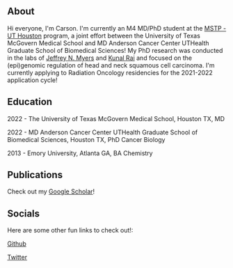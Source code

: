 ## About
Hi everyone, I'm Carson. I'm currently an M4 MD/PhD student at the [MSTP - UT Houston](https://gsbs.uth.edu/mdphd/) program, a joint effort between the University of Texas McGovern Medical School and MD Anderson Cancer Center UTHealth Graduate School of Biomedical Sciences! My PhD research was conducted in the labs of [Jeffrey N. Myers](https://faculty.mdanderson.org/profiles/jeffrey_myers.html) and [Kunal Rai](http://www.railab.org/) and focused on the (epi)genomic regulation of head and neck squamous cell carcinoma. I'm currently applying to Radiation Oncology residencies for the 2021-2022 application cycle!

## Education

2022 - The University of Texas McGovern Medical School, Houston TX, MD

2022 - MD Anderson Cancer Center UTHealth Graduate School of Biomedical Sciences, Houston TX, PhD Cancer Biology

2013 - Emory University, Atlanta GA, BA Chemistry

## Publications

Check out my [Google Scholar](https://scholar.google.com/citations?user=HNtl0w8AAAAJ&hl=en)!

## Socials

Here are some other fun links to check out!:

[Github](https://github.com/sccallahan)

[Twitter](https://twitter.com/scarsoncallahan)
